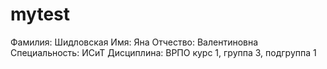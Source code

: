# mytest
Фамилия: Шидловская
Имя: Яна 
Отчество: Валентиновна
Специальность: ИСиТ
Дисциплина: ВРПО
курс 1, группа 3, подгруппа 1
